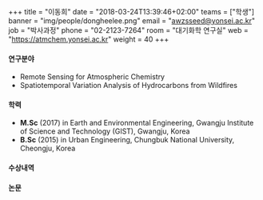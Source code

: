 +++
title = "이동희"
date = "2018-03-24T13:39:46+02:00"
teams = ["학생"]
banner = "img/people/dongheelee.png"
email = "awzsseed@yonsei.ac.kr"
job = "박사과정"
phone = "02-2123-7264"
room = "대기화학 연구실"
web = "https://atmchem.yonsei.ac.kr"
weight = 40
+++

#### 연구분야
 + Remote Sensing for Atmospheric Chemistry
 + Spatiotemporal Variation Analysis of Hydrocarbons from Wildfires

#### 학력
 + **M.Sc** (2017) in Earth and Environmental Engineering, Gwangju Institute of Science and Technology (GIST), Gwangju, Korea
 + **B.Sc** (2015) in Urban Engineering, Chungbuk National University, Cheongju, Korea

#### 수상내역

#### 논문
